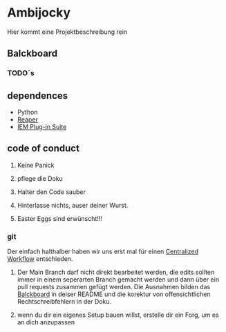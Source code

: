 # Ambijocky

Hier kommt eine Projektbeschreibung rein

## Balckboard

### TODO`s

## dependences

- Python
- [Reaper](https://www.reaper.fm/)
- [IEM Plug-in Suite](https://plugins.iem.at/)

## code of conduct

1. Keine Panick

2. pflege die Doku

3. Halter den Code sauber

4. Hinterlasse nichts, auser deiner Wurst.

5. Easter Eggs sind erwünscht!!!


### git

Der einfach halthalber haben wir uns erst mal für einen [Centralized Workflow](https://www.git-scm.com/book/en/v2/Distributed-Git-Distributed-Workflows) entschieden.

1. Der Main Branch darf nicht direkt bearbeitet werden, die edits sollten immer in einem seperarten Branch gemacht werden und dann über ein pull requests zusammen gefügt werden. Die Ausnahmen bilden das [Balckboard](#Balckboard) in deiser README und die korektur von offensichtlichen Rechtschreibfehlern in der Doku.

2. wenn du dir ein eigenes Setup bauen willst, erstelle dir ein Forg, um es an dich anzupassen
